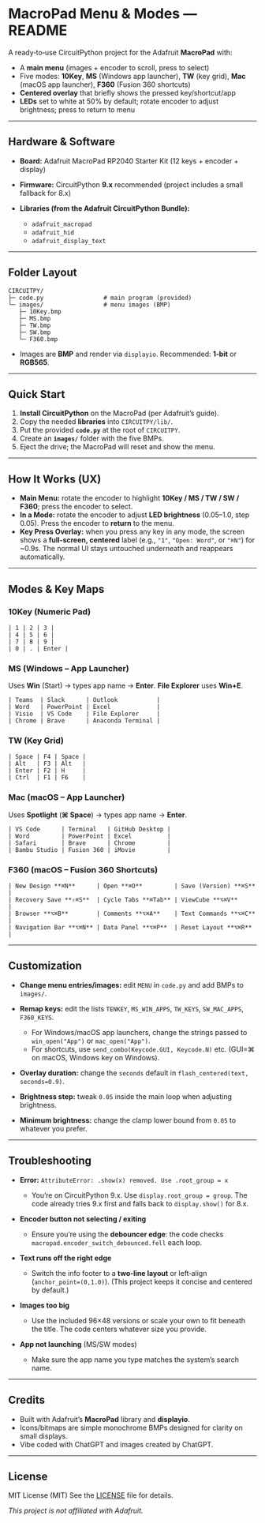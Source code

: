 # MacroPad Menu & Modes — README

A ready‑to‑use CircuitPython project for the Adafruit **MacroPad** with:

* A **main menu** (images + encoder to scroll, press to select)
* Five modes: **10Key**, **MS** (Windows app launcher), **TW** (key grid), **Mac** (macOS app launcher), **F360** (Fusion 360 shortcuts)
* **Centered overlay** that briefly shows the pressed key/shortcut/app
* **LEDs** set to white at 50% by default; rotate encoder to adjust brightness; press to return to menu

---

## Hardware & Software

* **Board:** Adafruit MacroPad RP2040 Starter Kit (12 keys + encoder + display)
* **Firmware:** CircuitPython **9.x** recommended (project includes a small fallback for 8.x)
* **Libraries (from the Adafruit CircuitPython Bundle):**

  * `adafruit_macropad`
  * `adafruit_hid`
  * `adafruit_display_text`

---

## Folder Layout

```
CIRCUITPY/
├─ code.py                 # main program (provided)
└─ images/                 # menu images (BMP)
   ├─ 10Key.bmp
   ├─ MS.bmp
   ├─ TW.bmp
   ├─ SW.bmp
   └─ F360.bmp
```

* Images are **BMP** and render via `displayio`. Recommended: **1‑bit** or **RGB565**.
---

## Quick Start

1. **Install CircuitPython** on the MacroPad (per Adafruit’s guide).
2. Copy the needed **libraries** into `CIRCUITPY/lib/`.
3. Put the provided **`code.py`** at the root of `CIRCUITPY`.
4. Create an **`images/`** folder with the five BMPs.
5. Eject the drive; the MacroPad will reset and show the menu.

---

## How It Works (UX)

* **Main Menu:** rotate the encoder to highlight **10Key / MS / TW / SW / F360**; press the encoder to select.
* **In a Mode:** rotate the encoder to adjust **LED brightness** (0.05–1.0, step 0.05). Press the encoder to **return** to the menu.
* **Key Press Overlay:** when you press any key in any mode, the screen shows a **full‑screen, centered** label (e.g., `"1"`, `"Open: Word"`, or `"⌘N"`) for \~0.9s. The normal UI stays untouched underneath and reappears automatically.

---

## Modes & Key Maps

### 10Key (Numeric Pad)

```
| 1 | 2 | 3 |
| 4 | 5 | 6 |
| 7 | 8 | 9 |
| 0 | . | Enter |
```

### MS (Windows – App Launcher)

Uses **Win** (Start) → types app name → **Enter**. **File Explorer** uses **Win+E**.
```
| Teams  | Slack      | Outlook           |
| Word   | PowerPoint | Excel             |
| Visio  | VS Code    | File Explorer     |
| Chrome | Brave      | Anaconda Terminal |
```
### TW (Key Grid)
```
| Space | F4 | Space |
| Alt   | F3 | Alt   |
| Enter | F2 | H     |
| Ctrl  | F1 | F6    |
```
### Mac (macOS – App Launcher)

Uses **Spotlight** (**⌘ Space**) → types app name → **Enter**.
```
| VS Code      | Terminal   | GitHub Desktop |
| Word         | PowerPoint | Excel          |
| Safari       | Brave      | Chrome         |
| Bambu Studio | Fusion 360 | iMovie         |
```
### F360 (macOS – Fusion 360 Shortcuts)
```
| New Design **⌘N**      | Open **⌘O**         | Save (Version) **⌘S** |
| Recovery Save **⇧⌘S**  | Cycle Tabs **⌘Tab** | ViewCube **⌥⌘V**      |
| Browser **⌥⌘B**        | Comments **⌥⌘A**    | Text Commands **⌥⌘C** |
| Navigation Bar **⌥⌘N** | Data Panel **⌥⌘P**  | Reset Layout **⌥⌘R**  |
```
---

## Customization

* **Change menu entries/images:** edit `MENU` in `code.py` and add BMPs to `images/`.
* **Remap keys:** edit the lists `TENKEY`, `MS_WIN_APPS`, `TW_KEYS`, `SW_MAC_APPS`, `F360_KEYS`.

  * For Windows/macOS app launchers, change the strings passed to `win_open("App")` or `mac_open("App")`.
  * For shortcuts, use `send_combo(Keycode.GUI, Keycode.N)` etc. (GUI=⌘ on macOS, Windows key on Windows).
* **Overlay duration:** change the `seconds` default in `flash_centered(text, seconds=0.9)`.
* **Brightness step:** tweak `0.05` inside the main loop when adjusting brightness.
* **Minimum brightness:** change the clamp lower bound from `0.05` to whatever you prefer.

---

## Troubleshooting

* **Error:** `AttributeError: .show(x) removed. Use .root_group = x`

  * You’re on CircuitPython 9.x. Use `display.root_group = group`. The code already tries 9.x first and falls back to `display.show()` for 8.x.

* **Encoder button not selecting / exiting**

  * Ensure you’re using the **debouncer edge**: the code checks `macropad.encoder_switch_debounced.fell` each loop.

* **Text runs off the right edge**

  * Switch the info footer to a **two‑line layout** or left‑align (`anchor_point=(0,1.0)`). (This project keeps it concise and centered by default.)

* **Images too big**

  * Use the included 96×48 versions or scale your own to fit beneath the title. The code centers whatever size you provide.

* **App not launching** (MS/SW modes)

  * Make sure the app name you type matches the system’s search name.

---

## Credits

* Built with Adafruit’s **MacroPad** library and **displayio**.
* Icons/bitmaps are simple monochrome BMPs designed for clarity on small displays.
* Vibe coded with ChatGPT and images created by ChatGPT.

---

## License

MIT License (MIT)
See the [LICENSE](LICENSE) file for details.

*This project is not affiliated with Adafruit.*